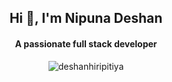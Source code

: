 
<h2 align="center">Hi 👋, I'm Nipuna Deshan</h2>
<h4 align="center">A passionate full stack developer</h4>
<p align="center"> <img src="https://komarev.com/ghpvc/?username=deshanhiripitiya&label=Profile%20views&color=0e75b6&style=flat" alt="deshanhiripitiya" /> </p>
